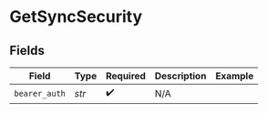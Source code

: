 # GetSyncSecurity


## Fields

| Field              | Type               | Required           | Description        | Example            |
| ------------------ | ------------------ | ------------------ | ------------------ | ------------------ |
| `bearer_auth`      | *str*              | :heavy_check_mark: | N/A                |                    |